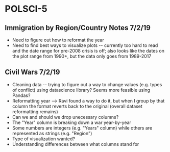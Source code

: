 # POLSCI-5

## Immigration by Region/Country Notes 7/2/19
- Need to figure out how to reformat the year 
- Need to find best ways to visualize plots -- currently too hard to read and the date range for pre-2008 crisis is off; also looks like the dates on the plot range from 1990+, but the data only goes from 1989-2017

## Civil Wars 7/2/19
- Cleaning data -- trying to figure out a way to change values (e.g. types of conflict) using datascience library? Seems more feasible using Pandas?
- Reformatting year --> Ravi found a way to do it, but when I group by that column the format reverts back to the original (overall dataset reformatting remains) 
- Can we and should we drop unecessary columns?
- The "Year" column is breaking down a war year-by-year 
- Some numbers are integers (e.g. "Years" column) while others are represented as strings (e.g. "Region") 
- Type of visualization wanted?
- Understanding differences between what columns stand for 